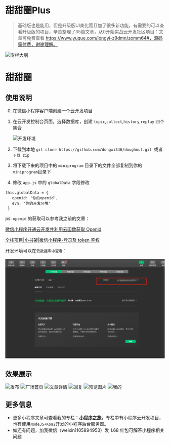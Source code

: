 # 甜甜圈Plus 
> 基础版也是能用，但是升级版UI美化而且加了很多新功能。有需要的可以查看升级版的项目，辛苦整理了35篇文章，从0开始实战云开发社区项目：文章可免费查看 https://www.yuque.com/longyi-z9dmn/zomm64#，源码需付费，谢谢理解。

![专栏大纲](https://img-blog.csdnimg.cn/d474f2d636bc454db6b827fbee445202.png?x-oss-process=image/watermark,type_ZHJvaWRzYW5zZmFsbGJhY2s,shadow_50,text_Q1NETiBAX-m-meihow==,size_20,color_FFFFFF,t_70,g_se,x_16#pic_center)

# 甜甜圈

## 使用说明

0. 在微信小程序客户端创建一个云开发项目

1. 在云开发控制台页面，选择数据库，创建 `topic`,`collect`,`history`,`replay` 四个集合

   ![开发环境](/screenshots/创建数据.png)

2. 下载到本地 `git clone https://github.com/dongxi346/doughnut.git `或者 `下载 zip`

3. 将下载下来的项目中的 `miniprogram` 目录下的文件全部复制到你的` miniprogram`目录下

4. 修改 `app.js` 中的 `globalData` 字段修改

```
this.globalData = {
   openid: '你的openid',
   evn: '你的开发环境'
 }
```

ps: `openid` 的获取可以参考我之前的文章：

[微信小程序开通云开发并利用云函数获取 Openid](https://blog.csdn.net/ITxiaodong/article/details/101320816)

[全栈项目|小书架|微信小程序-登录及 token 鉴权](https://blog.csdn.net/ITxiaodong/article/details/103267007)

开发环境可以在`云数据库中查看`：

![开发环境](/screenshots/开发环境.png)

## 效果展示

![发布](/screenshots/发布.png)
![广场首页](/screenshots/广场首页.png)
![文章详情](/screenshots/文章详情.png)
![回复](/screenshots/回复.PNG)
![预览图片](/screenshots/预览图片.png)
![我的](/screenshots/我的.png)

## 更多信息

- 更多小程序文章可查看我的专栏：**[小程序之旅](https://blog.csdn.net/ITxiaodong/category_9274001.html)**，专栏中有小程序云开发项目，也有使用`NodeJS+Koa2`开发的小程序后台服务器。
- 如还有问题，加我微信（weixin1105894953）发 1.68 红包可解答小程序相关问题
